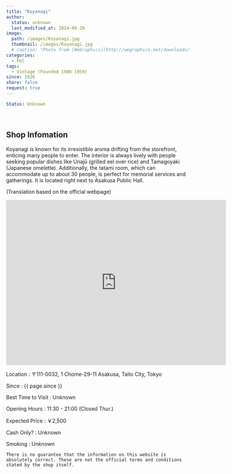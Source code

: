 ```yaml
---
title: "Koyanagi"
author:
  status: unknown
  last_modified_at: 2024-06-26
image: 
  path: /images/Koyanagi.jpg
  thumbnail: /images/Koyanagi.jpg
  # caption: "Photo from [WeGraphics](http://wegraphics.net/downloads/free-ultimate-blurred-background-pack/)"
categories:
  - Eel
tags:
  - Vintage (Founded 1900-1959)
since: 1926
share: false
request: true
---
```


```yaml
Status: Unknown 
```



<p>　</p>


## Shop Infomation

Koyanagi is known for its irresistible aroma drifting from the storefront, enticing many people to enter. The interior is always lively with people seeking popular dishes like Unajū (grilled eel over rice) and Tamagoyaki (Japanese omelette). Additionally, the tatami room, which can accommodate up to about 30 people, is perfect for memorial services and gatherings. It is located right next to Asakusa Public Hall.

<p class="site-description">
(Translation based on the official webpage)
</p>

<div class="map">
<iframe src="https://www.google.com/maps/embed?pb=!1m18!1m12!1m3!1d3239.5697574496057!2d139.79294361255484!3d35.712203772462814!2m3!1f0!2f0!3f0!3m2!1i1024!2i768!4f13.1!3m3!1m2!1s0x60188ec0da0d936b%3A0x7da921915f4c57e4!2sKoyanagi!5e0!3m2!1sen!2sjp!4v1719413313008!5m2!1sen!2sjp" width="600" height="450" style="border:0;" allowfullscreen="" loading="lazy" referrerpolicy="no-referrer-when-downgrade"></iframe>
</div>

<p></p>

Location
: 〒111-0032, 1 Chome-29-11 Asakusa, Taito City, Tokyo

Since
: {{ page.since }}

Best Time to Visit
: Unknown

Opening Hours
: 11:30 - 21:00 (Closed Thur.)

Expected Price
: ￥2,500

Cash Only?
: Unknown

Smoking
: Unknown


`There is no guarantee that the information on this website is absolutely correct. These are not the official terms and conditions stated by the shop itself.`

